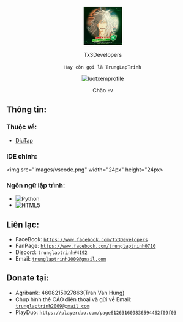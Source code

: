 <p align="center"><img src="images/trung.jpg" width="100" height="100" alt="trung.jpg"></p>
<p align="center">Tx3Developers</p>
<p align="center"><code>Hay còn gọi là TrungLapTrinh</code></p>
<p align="center"><img src="https://komarev.com/ghpvc/?username=th1nhhdk&label=Lượt+xem+profile:" alt="luotxemprofile"></p>

<p align="center">Chào <code>:V</code></p>

## Thông tin:
### Thuộc về:
- <a href="https://tx3developers.github.io/diutap/">DiuTap</a>

### IDE chính:
<img src="images/vscode.png" width="24px" height="24px>
### Ngôn ngữ lập trình:
- ![Python](https://img.shields.io/badge/python-3670A0?style=flat&logo=python&logoColor=ffdd54)
- ![HTML5](https://img.shields.io/badge/html5-%23E34F26.svg?style=flat&logo=html5&logoColor=white)

## Liên lạc:
- FaceBook: <code>https://www.facebook.com/Tx3Developers</code>
- FanPage: <code>https://www.facebook.com/trunglaptrinh0710</code>
- Discord: <code>trunglaptrinh#4192</code>
- Email: <code>trunglaptrinh2009@gmail.com</code>

## Donate tại:
- Agribank: 4608215027863(Tran Van Hung)
- Chụp hình thẻ CÀO điện thoại và gửi về Email:  <code>trunglaptrinh2009@gmail.com</code>
- PlayDuo: <code>https://playerduo.com/page612631609836594462f09f03</code>
